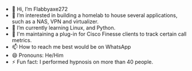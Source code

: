 - 👋 Hi, I’m Flabbyaxe272
- 👀 I’m interested in building a homelab to house several applications, such as a NAS, VPN and virtualizer. 
- 🌱 I’m currently learning Linux, and Python. 
- 💞️ I'm maintaining a plug-in for Cisco Finesse clients to track certain call metrics. 
- 📫 How to reach me best would be on WhatsApp
- 😄 Pronouns: He/Him
- ⚡ Fun fact: I performed hypnosis on more than 40 people. 

<!---
Flabbyaxe272/Flabbyaxe272 is a ✨ special ✨ repository because its `README.md` (this file) appears on your GitHub profile.
You can click the Preview link to take a look at your changes.
--->
